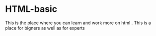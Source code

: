 # HTML-basic
This is the place where you can learn and work more on html . This is a place for bigners as well as for experts
